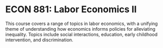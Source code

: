 # ECON 881: Labor Economics II

This course covers a range of topics in labor economics, with a unifying theme of understanding how economics informs policies for alleviating inequality. Topics include social interactions, education, early childhood intervention, and discrimination.